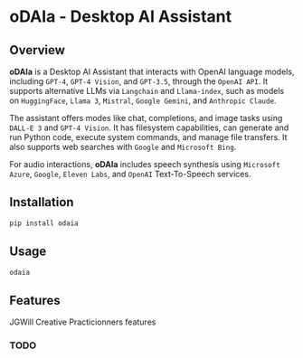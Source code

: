 # oDAIa - Desktop AI Assistant



## Overview


**oDAIa** is a Desktop AI Assistant that interacts with OpenAI language models, including `GPT-4`, `GPT-4 Vision`, and `GPT-3.5`, through the `OpenAI API`. It supports alternative LLMs via `Langchain` and `Llama-index`, such as models on `HuggingFace`, `Llama 3`, `Mistral`, `Google Gemini`, and `Anthropic Claude`.

The assistant offers modes like chat, completions, and image tasks using `DALL-E 3` and `GPT-4 Vision`. It has filesystem capabilities, can generate and run Python code, execute system commands, and manage file transfers. It also supports web searches with `Google` and `Microsoft Bing`.

For audio interactions, **oDAIa** includes speech synthesis using `Microsoft Azure`, `Google`, `Eleven Labs`, and `OpenAI` Text-To-Speech services.

## Installation

```sh
pip install odaia
```

## Usage

```sh
odaia
```

## Features

JGWill Creative Practicionners features

### TODO